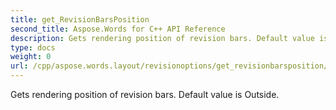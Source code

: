 ```yaml
---
title: get_RevisionBarsPosition
second_title: Aspose.Words for C++ API Reference
description: Gets rendering position of revision bars. Default value is Outside. 
type: docs
weight: 0
url: /cpp/aspose.words.layout/revisionoptions/get_revisionbarsposition/
---
```


Gets rendering position of revision bars. Default value is Outside. 

